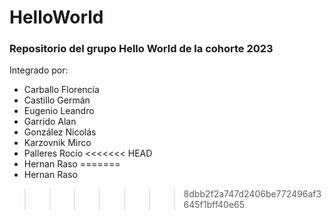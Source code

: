 # HelloWorld
### Repositorio del grupo Hello World de la cohorte 2023
Integrado por:
- Carballo Florencia
- Castillo Germán
- Eugenio Leandro
- Garrido Alan
- González Nicolás
- Karzovnik Mirco
- Palleres Rocío
<<<<<<< HEAD
- Hernan Raso
=======
- Hernan Raso
>>>>>>> 8dbb2f2a747d2406be772496af3645f1bff40e65
